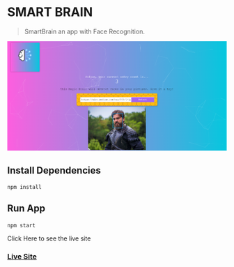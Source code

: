 # SMART BRAIN

>SmartBrain an app with Face Recognition.

![SMARTBRAIN](smartbrain.png)

## Install Dependencies
```
npm install
```

## Run App
```
npm start
```

Click Here to see the live site
### [Live Site](https://smartbrain-dd48be.netlify.app/)


